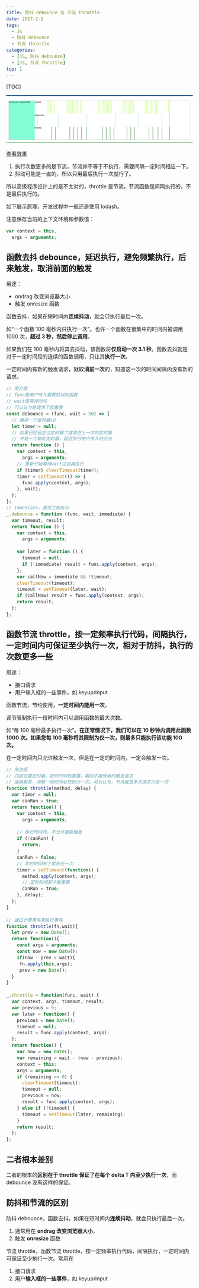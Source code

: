 ```yaml
---
title: 防抖 debounce 与 节流 throttle
date: 2017-2-2
tags:
  - JS
  - 防抖 debounce
  - 节流 throttle
categories:
  - [JS, 防抖 debounce]
  - [JS, 节流 throttle]
top: 1
---
```


[TOC]

![debounce_throttle](./imgs/debounce_throttle.png)

[查看效果](https://wall-wxk.github.io/blogDemo/2017/02/15/throttleAndDebounce.html)

1. 执行次数更多的是节流，节流并不等于不执行，需要间隔一定时间相应一下。
2. 抖动可能是一直的，所以只用最后执行一次就行了。

所以高级程序设计上的是不太对的，throttle 是节流，节流函数是间隔执行的，不是最后执行的。

如下展示原理，开发过程中一般还是使用 lodash。

注意保存当前的上下文环境和参数值：

```js
var context = this,
  args = arguments;
```

## 函数去抖 debounce，延迟执行，避免频繁执行，后来触发，取消前面的触发

用途：

- ondrag 改变浏览器大小
- 触发 onresize 函数

函数去抖，如果在短时间内**连续抖动**，就会只执行最后一次。

如“一个函数 100 毫秒内只执行一次”。也许一个函数在很集中的时间内被调用 1000 次，**超过 3 秒，然后停止调用**。

如果我们在 100 毫秒内将其去抖动，该函数将**仅启动一次 3.1 秒**。函数去抖就是对于一定时间段的连续的函数调用，只让其**执行一次**。

一定时间内有新的触发请求，就取**消前一次**的，知道这一次的时间间隔内没有新的请求。

```js
// 简介版
// func是用户传入需要防抖的函数
// wait是等待时间
// 可以认为是请求了就重置
const debounce = (func, wait = 50) => {
  // 缓存一个定时器id
  let timer = null;
  // 如果已经设定过定时器了就清空上一次的定时器
  // 开始一个新的定时器，延迟执行用户传入的方法
  return function () {
    var context = this,
      args = arguments;
    // 重新开始等待wait之后再执行
    if (timer) clearTimeout(timer);
    timer = setTimeout(() => {
      func.apply(context, args);
    }, wait);
  };
};
// immediate，是否立即执行
_.debounce = function (func, wait, immediate) {
  var timeout, result;
  return function () {
    var context = this,
      args = arguments;

    var later = function () {
      timeout = null;
      if (!immediate) result = func.apply(context, args);
    };
    var callNow = immediate && !timeout;
    clearTimeout(timeout);
    timeout = setTimeout(later, wait);
    if (callNow) result = func.apply(context, args);
    return result;
  };
};
```

## 函数节流 throttle，按一定频率执行代码，间隔执行，一定时间内可保证至少执行一次，相对于防抖，执行的次数更多一些

用途：

- 接口请求
- 用户输入框的一些事件，如 keyup/input

函数节流，节约使用，**一定时间内能用一次**。

调节强制执行一段时间内可以调用函数的最大次数。

如“每 100 毫秒最多执行一次”。**在正常情况下，我们可以在 10 秒钟内调用此函数 1000 次。如果您每 100 毫秒将其限制为仅一次，则最多只能执行该功能 100 次。**

在一定时间内只允许触发一次，但是在一定的时间内，一定会触发一次。

```js
// 简洁版
// 内部设置定时器，定时时间到重置，期间不接受新的触发请求
// 连续触发，间隔一段时间必然执行一次，可以认为，节流就是多次请求只给一次
function throttle(method, delay) {
  var timer = null;
  var canRun = true;
  return function() {
    var context = this,
      args = arguments;

    // 执行时间内，不允许重新触发
    if (!canRun) {
      return;
    }
    canRun = false;
    // 定时时间到了就执行一次
    timer = setTimeout(function() {
      method.apply(context, args);
      // 定时时间到才能重置
      canRun = true;
    }, delay);
  };
}

// 通过计算事件来执行事件
function throttle(fn,wait){
  let prev = new Date();
  return function(){
    const args = arguments;
    const now = new Date();
    if(now - prev > wait){
     fn.apply(this,args);
     prev = new Date();
  }
}

_.throttle = function(func, wait) {
  var context, args, timeout, result;
  var previous = 0;
  var later = function() {
    previous = new Date();
    timeout = null;
    result = func.apply(context, args);
  };
  return function() {
    var now = new Date();
    var remaining = wait - (now - previous);
    context = this;
    args = arguments;
    if (remaining <= 0) {
      clearTimeout(timeout);
      timeout = null;
      previous = now;
      result = func.apply(context, args);
    } else if (!timeout) {
      timeout = setTimeout(later, remaining);
    }
    return result;
  };
};
```

## 二者根本差别

二者的根本的**区别在于 throttle 保证了在每个 delta T 内至少执行一次**，而 debounce 没有这样的保证。

## 防抖和节流的区别

防抖 debounce，函数去抖，如果在短时间内**连续抖动**，就会只执行最后一次。

1. 通常用在 **ondrag 改变浏览器大小**，
2. 触发 **onresize** 函数

节流 throttle，函数节流 throttle，按一定频率执行代码，间隔执行，一定时间内可保证至少执行一次。常用在

1. 接口请求
2. 用户**输入框的一些事件**，如 keyup/input
